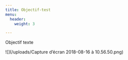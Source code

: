 ```yaml
---
title: Objectif-test
menu:
  header:
    weight: 3

---
```

Objectif texte

![](/uploads/Capture d’écran 2018-08-16 à 10.56.50.png)